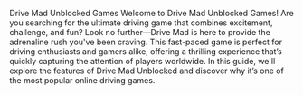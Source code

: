 Drive Mad Unblocked Games
Welcome to Drive Mad Unblocked Games! Are you searching for the ultimate driving game that combines excitement, challenge, and fun? Look no further—Drive Mad is here to provide the adrenaline rush you've been craving. This fast-paced game is perfect for driving enthusiasts and gamers alike, offering a thrilling experience that’s quickly capturing the attention of players worldwide. In this guide, we'll explore the features of Drive Mad Unblocked and discover why it’s one of the most popular online driving games.

